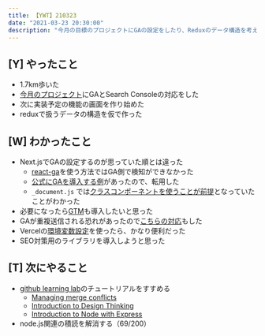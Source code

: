 ```yaml
---
title: 【YWT】210323
date: "2021-03-23 20:30:00"
description: "今月の目標のプロジェクトにGAの設定をしたり、Reduxのデータ構造を考えたりした"
---
```


## [Y] やったこと

- 1.7km歩いた
- [今月のプロジェクト](https://rod.expfrom.me/)にGAとSearch Consoleの対応をした
- 次に実装予定の機能の画面を作り始めた
- reduxで扱うデータの構造を仮で作った

## [W] わかったこと

- Next.jsでGAの設定するのが思っていた順とは違った
  - [react-ga](https://github.com/react-ga/react-ga)を使う方法ではGA側で検知ができなかった
  - [公式にGAを導入する例](https://github.com/vercel/next.js/tree/canary/examples/with-google-analytics)があったので、転用した
  - `_document.js` では[クラスコンポーネントを使うことが前提](https://github.com/vercel/next.js/issues/3204)となっていたことがわかった
- 必要になったら[GTM](https://dev.to/ornio/add-google-analytics-through-gtm-google-tag-manager-on-next-js-5e4f)も導入したいと思った
- GAが重複送信される恐れがあったので[こちらの対応](https://zenn.dev/okumura_daiki/articles/839685a90c06db)もした
- Vercelの[環境変数設定](https://vercel.com/docs/environment-variables)を使ったら、かなり便利だった
- SEO対策用のライブラリを導入しようと思った

## [T] 次にやること

- [github learning lab](https://lab.github.com/githubtraining)のチュートリアルをすすめる
  - [Managing merge conflicts](https://lab.github.com/githubtraining/managing-merge-conflicts)
  - [Introduction to Design Thinking](https://lab.github.com/githubtraining/introduction-to-design-thinking)
  - [Introduction to Node with Express](https://lab.github.com/everydeveloper/introduction-to-node-with-express)
- node.js関連の積読を解消する（69/200）

<!-- https://twitter.com/camomile_cafe/status/1374323271630422017?s=20 -->
